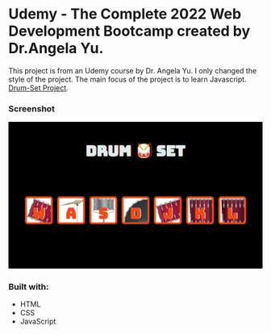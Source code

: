 # Udemy - The Complete 2022 Web Development Bootcamp created by Dr.Angela Yu.

This project is from an Udemy course by Dr. Angela Yu. I only changed the style of the project. The main focus of the project is to learn Javascript. [Drum-Set Project](https://www.udemy.com/course/the-complete-web-development-bootcamp/).

### Screenshot

![](Drum-Set.png)

### Built with:

- HTML
- CSS
- JavaScript
